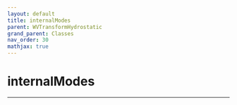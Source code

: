 ```yaml
---
layout: default
title: internalModes
parent: WVTransformHydrostatic
grand_parent: Classes
nav_order: 30
mathjax: true
---
```


#  internalModes




---

